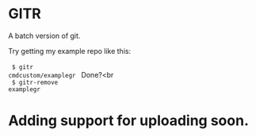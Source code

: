 # GITR

A batch version of git.

Try getting my example repo like this:<br><br>
<code>
$ gitr cmdcustom/examplegr
</code>
Done?<br<br>
<code>
$ gitr-remove examplegr
</code>

# Adding support for uploading soon.
